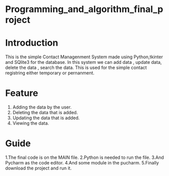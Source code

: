 # Programming_and_algorithm_final_project

# Introduction
   This is the simple Contact Managenment System made using Python,tkinter and SQlite3 for the database.
   In this system we can add data , update data, delete the data , search the data. This is used for the simple 
   contact registring either temporary or pernanment.

# Feature
1. Adding the data by the user.
2. Deleting the data that is added.
3. Updating the data that is added.
4. Viewing the data.


# Guide 
 1.The final code is on the MAIN file.
 2.Python is needed to run the file.
 3.And Pycharm as the code editor.
 4.And some module in the pucharm.
 5.Finally download the project and run it.
 
 
 
